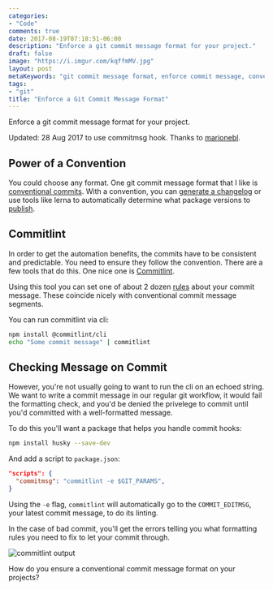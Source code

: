 ```yaml
---
categories:
- "Code"
comments: true
date: 2017-08-19T07:18:51-06:00
description: "Enforce a git commit message format for your project."
draft: false
image: "https://i.imgur.com/kqffmMV.jpg"
layout: post
metaKeywords: "git commit message format, enforce commit message, conventional commit"
tags:
- "git"
title: "Enforce a Git Commit Message Format"
---
```


Enforce a git commit message format for your project.

<!--more-->

Updated: 28 Aug 2017 to use commitmsg hook.  Thanks to [marionebl](https://github.com/marionebl).

## Power of a Convention

You could choose any format.  One git commit message format that I like is [conventional commits](https://conventionalcommits.org/).  With a convention, you can [generate a changelog](https://github.com/conventional-changelog/conventional-changelog) or use tools like lerna to automatically determine what package versions to [publish](https://github.com/lerna/lerna#--conventional-commits).

## Commitlint

In order to get the automation benefits, the commits have to be consistent and predictable.  You need to ensure they follow the convention.  There are a few tools that do this.  One nice one is [Commitlint](https://github.com/marionebl/commitlint).  

Using this tool you can set one of about 2 dozen [rules](http://marionebl.github.io/commitlint/#/reference-rules) about your commit message.  These coincide nicely with conventional commit message segments.

You can run commitlint via cli:

```bash
npm install @commitlint/cli
echo "Some commit message" | commitlint
```

## Checking Message on Commit

However, you're not usually going to want to run the cli on an echoed string.  We want to write a commit message in our regular git workflow, it would fail the formatting check, and you'd be denied the privelege to commit until you'd committed with a well-formatted message.

To do this you'll want a package that helps you handle commit hooks:

```bash
npm install husky --save-dev
```

And add a script to `package.json`:

```json
"scripts": {
  "commitmsg": "commitlint -e $GIT_PARAMS",
}
```

Using the `-e` flag, `commitlint` will automatically go to the `COMMIT_EDITMSG`, your latest commit message, to do its linting.

In the case of bad commit, you'll get the errors telling you what formatting rules you need to fix to let your commit through.

![commitlint output](https://i.imgur.com/a7RFcY7.jpg)

How do you ensure a conventional commit message format on your projects?
